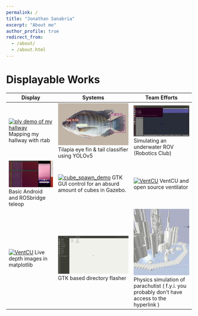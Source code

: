 ```yaml
---
permalink: /
title: "Jonathan Sanabria"
excerpt: "About me"
author_profile: true
redirect_from: 
  - /about/
  - /about.html
---
```


Displayable Works
======

Display |  Systems | Team Efforts
---|---|---
 [![ply demo of my hallway](https://raw.githubusercontent.com/1hada/mostly_local_kinect_rtab/main/media/my_hallway_pointcloud.gif)](https://github.com/1hada/mostly_local_kinect_rtab ) Mapping my hallway with rtab          |                  [![tilapia_eye_fin_tail_classifier](https://raw.githubusercontent.com/1hada/tilapia_eye_fin_tail_classifier/main/media/h_006.jpeg)](https://github.com/1hada/tilapia_eye_fin_tail_classifier ) Tilapia eye fin & tail classifier using YOLOv5 |                        [![underwater_rov_demo](https://raw.githubusercontent.com/columbia-university-robotics/mate-rov-simulation/main/media/mate_rov_demo.gif)](https://github.com/columbia-university-robotics/mate-rov-simulation ) Simulating an underwater ROV (Robotics Club)
  [![teleop_demo](https://raw.githubusercontent.com/1hada/android_rosbridge_teleop/master/android-rosbridge-teleop-demo.gif)](https://github.com/1hada/android_rosbridge_teleop) Basic Android and ROSbridge teleop               |                      [![cube_spawn_demo](https://raw.githubusercontent.com/1hada/spawn_urdf_cube_matrix/master/cube_matrix_100x100.gif)](https://github.com/1hada/spawn_urdf_cube_matrix ) GTK GUI control for an absurd amount of cubes in Gazebo.                   |                 [![VentCU](https://codahosted.io/docs/d-L_kqhYtz/blobs/bl-fndmkqYdiR/300b3bc30169d60210dc88a1d161de606ff32226dde4b66c57f2b8eb333664097e616abb3d26181d1d1feb748209763825f82b009fea88342da40067c1f332f16d02ae586390732f9fdc3a554825e87fedb6bad936bbc87691b7f8b7540ff77c0ae601c3)](https://github.com/VentCU/bbwtb ) VentCU and open source ventilator    
  [![VentCU](https://raw.githubusercontent.com/1hada/live_depth_map_to_matplotlib/main/depth2plt.gif)](https://github.com/1hada/live_depth_map_to_matplotlib ) Live depth images in matplotlib                |                    [![Directory_flasher_demo](https://raw.githubusercontent.com/1hada/Directory_Flasher/master/Directory_Flasher_Demo.gif)](https://github.com/1hada/Directory_Flasher) GTK based directory flasher             |                   [![pybullet_version_demo](images/cargo_drop.gif)](https://colab.research.google.com/drive/1LZz0DCDRDmYDY17S29cmLXXEJlf8ob0n) Physics simulation of parachutist ( f.y.i. you probably don't have access to the hyperlink )
